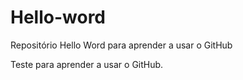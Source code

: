 # Hello-word
Repositório Hello Word para aprender a usar o GitHub

Teste para aprender a usar o GitHub.
